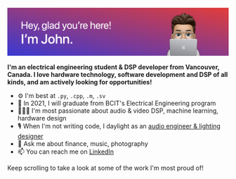 ![](github-header.png)

**I'm an electrical engineering student & DSP developer from Vancouver, Canada. I love hardware technology, software development and DSP of all kinds, and am actively looking for opportunities!**

- ⚙️ I'm best at `.py`, `.cpp`, `.m`, `.sv`
- 📖 In 2021, I will graduate from BCIT's Electrical Engineering program
- 👨🏼‍💻 I'm most passionate about audio & video DSP, machine learning, hardware design
- 🎙 When I'm not writing code, I daylight as an [audio engineer & lighting designer](https://www.matsonengineering.com)
- 💬 Ask me about finance, music, photography
- 📫 You can reach me on [LinkedIn](https://www.linkedin.com/in/john-matson-0899aa117/)

Keep scrolling to take a look at some of the work I'm most proud of!
